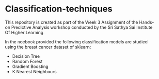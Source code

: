 # Classification-techniques
This repository is created as part of the  Week 3 Assignment of the Hands-on Predictive Analysis workshop conducted by the Sri Sathya Sai Institute Of Higher Learning.

In the noebook provided the following classification models are studied using the breast cancer dataset of sklearn:
* Decision Tree 
* Random Forest
* Gradient Boosting
* K Nearest Neighbours
